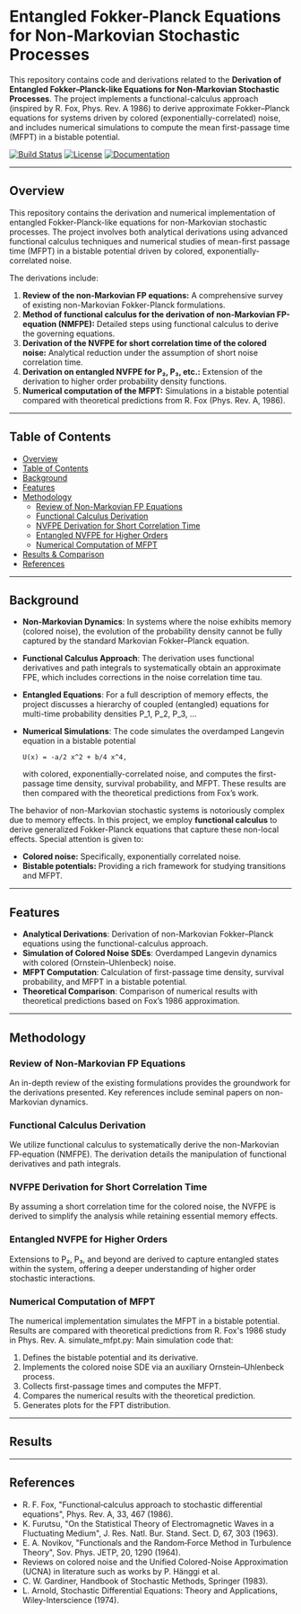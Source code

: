 # Entangled Fokker-Planck Equations for Non-Markovian Stochastic Processes

This repository contains code and derivations related to the **Derivation of Entangled Fokker–Planck-like Equations for Non-Markovian Stochastic Processes**. The project implements a functional-calculus approach (inspired by R. Fox, Phys. Rev. A 1986) to derive approximate Fokker–Planck equations for systems driven by colored (exponentially-correlated) noise, and includes numerical simulations to compute the mean first-passage time (MFPT) in a bistable potential.


[![Build Status](https://img.shields.io/badge/build-passing-brightgreen)](https://github.com/rainbowbrained/Kinetics_FPE )
[![License](https://img.shields.io/badge/license-MIT-blue)](LICENSE)
[![Documentation](https://img.shields.io/badge/docs-up--to--date-blueviolet)](./docs)

---

## Overview

This repository contains the derivation and numerical implementation of entangled Fokker-Planck-like equations for non-Markovian stochastic processes. The project involves both analytical derivations using advanced functional calculus techniques and numerical studies of mean-first passage time (MFPT) in a bistable potential driven by colored, exponentially-correlated noise.

The derivations include:

1. **Review of the non-Markovian FP equations:** A comprehensive survey of existing non-Markovian Fokker-Planck formulations.
2. **Method of functional calculus for the derivation of non-Markovian FP-equation (NMFPE):** Detailed steps using functional calculus to derive the governing equations.
3. **Derivation of the NVFPE for short correlation time of the colored noise:** Analytical reduction under the assumption of short noise correlation time.
4. **Derivation on entangled NVFPE for P₂, P₃, etc.:** Extension of the derivation to higher order probability density functions.
5. **Numerical computation of the MFPT:** Simulations in a bistable potential compared with theoretical predictions from R. Fox (Phys. Rev. A, 1986).

---

## Table of Contents

- [Overview](#overview)
- [Table of Contents](#table-of-contents)
- [Background](#background)
- [Features](#features)
- [Methodology](#methodology)
  - [Review of Non-Markovian FP Equations](#review-of-non-markovian-fp-equations)
  - [Functional Calculus Derivation](#functional-calculus-derivation)
  - [NVFPE Derivation for Short Correlation Time](#nvfpe-derivation-for-short-correlation-time)
  - [Entangled NVFPE for Higher Orders](#entangled-nvfpe-for-higher-orders)
  - [Numerical Computation of MFPT](#numerical-computation-of-mfpt)
- [Results & Comparison](#results--comparison)
- [References](#references)

---

## Background

- **Non-Markovian Dynamics**: In systems where the noise exhibits memory (colored noise), the evolution of the probability density cannot be fully captured by the standard Markovian Fokker–Planck equation.
- **Functional Calculus Approach**: The derivation uses functional derivatives and path integrals to systematically obtain an approximate FPE, which includes corrections in the noise correlation time tau.
- **Entangled Equations**: For a full description of memory effects, the project discusses a hierarchy of coupled (entangled) equations for multi-time probability densities P_1, P_2, P_3, ...
- **Numerical Simulations**: The code simulates the overdamped Langevin equation in a bistable potential 
  
      U(x) = -a/2 x^2 + b/4 x^4,
  
  with colored, exponentially-correlated noise, and computes the first-passage time density, survival probability, and MFPT. These results are then compared with the theoretical predictions from Fox’s work.

The behavior of non-Markovian stochastic systems is notoriously complex due to memory effects. In this project, we employ **functional calculus** to derive generalized Fokker-Planck equations that capture these non-local effects. Special attention is given to:
- **Colored noise:** Specifically, exponentially correlated noise.
- **Bistable potentials:** Providing a rich framework for studying transitions and MFPT.

---

## Features

- **Analytical Derivations**: Derivation of non-Markovian Fokker–Planck equations using the functional-calculus approach.
- **Simulation of Colored Noise SDEs**: Overdamped Langevin dynamics with colored (Ornstein–Uhlenbeck) noise.
- **MFPT Computation**: Calculation of first-passage time density, survival probability, and MFPT in a bistable potential.
- **Theoretical Comparison**: Comparison of numerical results with theoretical predictions based on Fox’s 1986 approximation.

---

## Methodology
### Review of Non-Markovian FP Equations
An in-depth review of the existing formulations provides the groundwork for the derivations presented. Key references include seminal papers on non-Markovian dynamics.
### Functional Calculus Derivation
We utilize functional calculus to systematically derive the non-Markovian FP-equation (NMFPE). The derivation details the manipulation of functional derivatives and path integrals.
### NVFPE Derivation for Short Correlation Time
By assuming a short correlation time for the colored noise, the NVFPE is derived to simplify the analysis while retaining essential memory effects.
### Entangled NVFPE for Higher Orders
Extensions to P₂, P₃, and beyond are derived to capture entangled states within the system, offering a deeper understanding of higher order stochastic interactions.
### Numerical Computation of MFPT
The numerical implementation simulates the MFPT in a bistable potential. Results are compared with theoretical predictions from R. Fox's 1986 study in Phys. Rev. A.
simulate_mfpt.py: Main simulation code that:
1. Defines the bistable potential and its derivative.
2.  Implements the colored noise SDE via an auxiliary Ornstein–Uhlenbeck process.
3.  Collects first-passage times and computes the MFPT.
4.  Compares the numerical results with the theoretical prediction.
5.  Generates plots for the FPT distribution.

---
## Results

---

## References
- R. F. Fox, "Functional‑calculus approach to stochastic differential equations", Phys. Rev. A, 33, 467 (1986).
- K. Furutsu, "On the Statistical Theory of Electromagnetic Waves in a Fluctuating Medium", J. Res. Natl. Bur. Stand. Sect. D, 67, 303 (1963).
- E. A. Novikov, "Functionals and the Random‑Force Method in Turbulence Theory", Sov. Phys. JETP, 20, 1290 (1964).
- Reviews on colored noise and the Unified Colored-Noise Approximation (UCNA) in literature such as works by P. Hänggi et al.
- C. W. Gardiner, Handbook of Stochastic Methods, Springer (1983).
- L. Arnold, Stochastic Differential Equations: Theory and Applications, Wiley-Interscience (1974).

